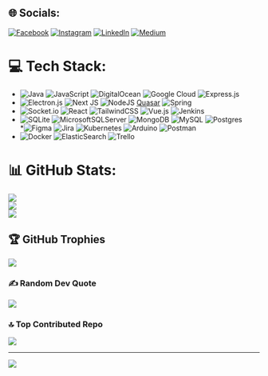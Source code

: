 
## 🌐 Socials:
[![Facebook](https://img.shields.io/badge/Facebook-%231877F2.svg?logo=Facebook&logoColor=white)](https://facebook.com/kutay.sendil) [![Instagram](https://img.shields.io/badge/Instagram-%23E4405F.svg?logo=Instagram&logoColor=white)](https://instagram.com/q._.tay) [![LinkedIn](https://img.shields.io/badge/LinkedIn-%230077B5.svg?logo=linkedin&logoColor=white)](https://linkedin.com/in/kutay-sendil) [![Medium](https://img.shields.io/badge/Medium-12100E?logo=medium&logoColor=white)](https://medium.com/@@kutaysendil) 

# 💻 Tech Stack:
* ![Java](https://img.shields.io/badge/java-%23ED8B00.svg?style=plastic&logo=java&logoColor=white) ![JavaScript](https://img.shields.io/badge/javascript-%23323330.svg?style=plastic&logo=javascript&logoColor=%23F7DF1E) ![DigitalOcean](https://img.shields.io/badge/DigitalOcean-%230167ff.svg?style=plastic&logo=digitalOcean&logoColor=white) ![Google Cloud](https://img.shields.io/badge/Google%20Cloud-%234285F4.svg?style=plastic&logo=google-cloud&logoColor=white) 
![Express.js](https://img.shields.io/badge/express.js-%23404d59.svg?style=plastic&logo=express&logoColor=%2361DAFB) 
* ![Electron.js](https://img.shields.io/badge/Electron-191970?style=plastic&logo=Electron&logoColor=white) ![Next JS](https://img.shields.io/badge/Next-black?style=plastic&logo=next.js&logoColor=white) ![NodeJS](https://img.shields.io/badge/node.js-6DA55F?style=plastic&logo=node.js&logoColor=white)  [Quasar](https://img.shields.io/badge/Quasar-16B7FB?style=plastic&logo=quasar&logoColor=black) ![Spring](https://img.shields.io/badge/spring-%236DB33F.svg?style=plastic&logo=spring&logoColor=white) 
* ![Socket.io](https://img.shields.io/badge/Socket.io-black?style=plastic&logo=socket.io&badgeColor=010101) ![React](https://img.shields.io/badge/react-%2320232a.svg?style=plastic&logo=react&logoColor=%2361DAFB) ![TailwindCSS](https://img.shields.io/badge/tailwindcss-%2338B2AC.svg?style=plastic&logo=tailwind-css&logoColor=white) ![Vue.js](https://img.shields.io/badge/vuejs-%2335495e.svg?style=plastic&logo=vuedotjs&logoColor=%234FC08D) ![Jenkins](https://img.shields.io/badge/jenkins-%232C5263.svg?style=plastic&logo=jenkins&logoColor=white)
* ![SQLite](https://img.shields.io/badge/sqlite-%2307405e.svg?style=plastic&logo=sqlite&logoColor=white) ![MicrosoftSQLServer](https://img.shields.io/badge/Microsoft%20SQL%20Sever-CC2927?style=plastic&logo=microsoft%20sql%20server&logoColor=white) ![MongoDB](https://img.shields.io/badge/MongoDB-%234ea94b.svg?style=plastic&logo=mongodb&logoColor=white) ![MySQL](https://img.shields.io/badge/mysql-%2300f.svg?style=plastic&logo=mysql&logoColor=white) ![Postgres](https://img.shields.io/badge/postgres-%23316192.svg?style=plastic&logo=postgresql&logoColor=white) 	
*![Figma](https://img.shields.io/badge/figma-%23F24E1E.svg?style=plastic&logo=figma&logoColor=white) ![Jira](https://img.shields.io/badge/jira-%230A0FFF.svg?style=plastic&logo=jira&logoColor=white) ![Kubernetes](https://img.shields.io/badge/kubernetes-%23326ce5.svg?style=plastic&logo=kubernetes&logoColor=white) ![Arduino](https://img.shields.io/badge/-Arduino-00979D?style=plastic&logo=Arduino&logoColor=white)  ![Postman](https://img.shields.io/badge/Postman-FF6C37?style=plastic&logo=postman&logoColor=white)  
* ![Docker](https://img.shields.io/badge/docker-%230db7ed.svg?style=plastic&logo=docker&logoColor=white)  ![ElasticSearch](https://img.shields.io/badge/-ElasticSearch-005571?style=plastic&logo=elasticsearch) ![Trello](https://img.shields.io/badge/Trello-%23026AA7.svg?style=plastic&logo=Trello&logoColor=white)
# 📊 GitHub Stats:
![](https://github-readme-stats.vercel.app/api?username=kutaysendil&theme=react&hide_border=false&include_all_commits=true&count_private=true)<br/>
![](https://github-readme-streak-stats.herokuapp.com/?user=kutaysendil&theme=react&hide_border=false)<br/>
![](https://github-readme-stats.vercel.app/api/top-langs/?username=kutaysendil&theme=react&hide_border=false&include_all_commits=true&count_private=true&layout=compact)

## 🏆 GitHub Trophies
![](https://github-profile-trophy.vercel.app/?username=kutaysendil&theme=nord&no-frame=false&no-bg=false&margin-w=4)

### ✍️ Random Dev Quote
![](https://quotes-github-readme.vercel.app/api?type=vetical&theme=tokyonight)

### 🔝 Top Contributed Repo
![](https://github-contributor-stats.vercel.app/api?username=kutaysendil&limit=5&theme=nord&combine_all_yearly_contributions=true)

---
[![](https://visitcount.itsvg.in/api?id=kutaysendil&icon=5&color=6)](https://visitcount.itsvg.in)

<!-- Proudly created with GPRM ( https://gprm.itsvg.in ) -->
